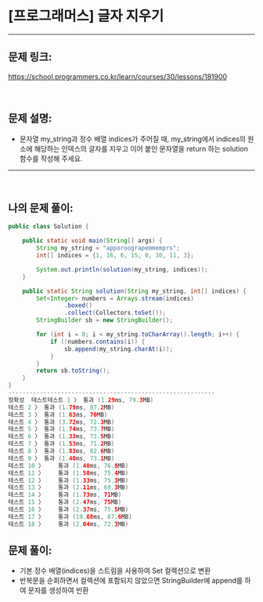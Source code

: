 # [프로그래머스] 글자 지우기

---

## 문제 링크:

https://school.programmers.co.kr/learn/courses/30/lessons/181900

<br>

## 문제 설명:

- 문자열 my_string과 정수 배열 indices가 주어질 때, my_string에서 indices의 원소에 해당하는 인덱스의 글자를 지우고 이어 붙인 문자열을 return 하는 solution 함수를 작성해 주세요.

---

<br>

## 나의 문제 풀이:

```java
public class Solution {

    public static void main(String[] args) {
        String my_string = "apporoograpemmemprs";
        int[] indices = {1, 16, 6, 15, 0, 10, 11, 3};

        System.out.println(solution(my_string, indices));
    }

    public static String solution(String my_string, int[] indices) {
        Set<Integer> numbers = Arrays.stream(indices)
                .boxed()
                .collect(Collectors.toSet());
        StringBuilder sb = new StringBuilder();

        for (int i = 0; i < my_string.toCharArray().length; i++) {
            if (!numbers.contains(i)) {
                sb.append(my_string.charAt(i));
            }
        }
        return sb.toString();
    }
}
-----------------------------------------------------------
정확성  테스트테스트 1 〉	통과 (1.29ms, 79.3MB)
테스트 2 〉	통과 (1.79ms, 87.2MB)
테스트 3 〉	통과 (1.63ms, 70MB)
테스트 4 〉	통과 (3.72ms, 72.3MB)
테스트 5 〉	통과 (1.74ms, 73.7MB)
테스트 6 〉	통과 (1.33ms, 73.5MB)
테스트 7 〉	통과 (1.53ms, 71.2MB)
테스트 8 〉	통과 (1.83ms, 82.6MB)
테스트 9 〉	통과 (1.40ms, 73.1MB)
테스트 10 〉	통과 (1.40ms, 76.8MB)
테스트 11 〉	통과 (1.50ms, 75.4MB)
테스트 12 〉	통과 (1.33ms, 75.3MB)
테스트 13 〉	통과 (2.11ms, 69.3MB)
테스트 14 〉	통과 (1.73ms, 71MB)
테스트 15 〉	통과 (2.47ms, 75MB)
테스트 16 〉	통과 (2.37ms, 75.5MB)
테스트 17 〉	통과 (19.68ms, 67.6MB)
테스트 18 〉	통과 (2.04ms, 72.3MB)
```

## 문제 풀이:
- 기본 정수 배열(indices)을 스트림을 사용하여 Set 컬렉션으로 변환
- 반복문을 순회하면서 컬렉션에 포함되지 않았으면 StringBuilder에 append를 하여 문자를 생성하여 반환
